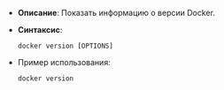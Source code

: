 - **Описание**: Показать информацию о версии Docker.
- **Синтаксис**:
	
	`docker version [OPTIONS]`
	
- Пример использования:
	
	`docker version`
	